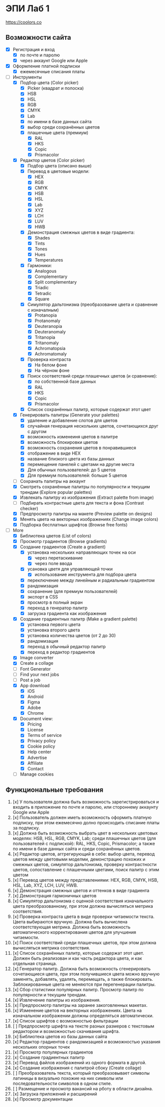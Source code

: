 # ЭПИ Лаб 1

https://coolors.co

## Возможности сайта

- [x] Регистрация и вход
  - [x] по почте и паролю
  - [x] через аккаунт Google или Apple
- [x] Оформление платной подписки
  - [x] ежемесячные списания платы
- [ ] Инструменты
  - [x] Подбор цвета (Color picker)
    - [x] Picker (квадрат и полоска)
    - [x] HSB
    - [x] HSL
    - [x] RGB
    - [x] CMYK
    - [x] Lab
    - [x] по имени в базе данных сайта
    - [x] выбор среди сохранённых цветов
    - [x] плашечные цвета (премиум)
      - [x] RAL
      - [x] HKS
      - [x] Copic
      - [x] Prismacolor
  - [x] Редактор цветов (Color picker)
    - [x] Подбор цвета (описано выше)
    - [x] Перевод в цветовые модели:
      - [x] HEX
      - [x] RGB
      - [x] CMYK
      - [x] HSB
      - [x] HSL
      - [x] Lab
      - [x] XYZ
      - [x] LCH
      - [x] LUV
      - [x] HWB
    - [x] Демонстрация смежных цветов в виде градиента:
      - [x] Shades
      - [x] Tints
      - [x] Tones
      - [x] Hues
      - [x] Temperatures
    - [x] Гармоники:
      - [x] Analogous
      - [x] Complementary
      - [x] Split complementary
      - [x] Triadic
      - [x] Tetradic
      - [x] Square
    - [x] Симулятор дальтонизма (преобразование цвета и сравнение с изначалным)
      - [x] Protanopia
      - [x] Protanomaly
      - [x] Deuteranopia
      - [x] Deuteranomaly
      - [x] Tritanopia
      - [x] Tritanomaly
      - [x] Achromatopsia
      - [x] Achromatomaly
    - [x] Проверка контраста
      - [x] На белом фоне
      - [x] На чёрном фоне
    - [x] Поиск соответствий среди плашечных цветов (и сравнение):
      - [x] по собственной базе данных
      - [x] RAL
      - [x] HKS
      - [x] Copic
      - [x] Prismacolor
    - [x] Список сохранённых палитр, которые содержат этот цвет
  - [x] Генерировать палитры (Generate your palettes)
    - [x] удаление и добавление слотов для цветов
    - [x] случайная генерация нескольких цветов, сочетающихся друг с другом
    - [x] возможность изменеиня цветов в палитре
    - [x] возможность блокировки цветов
    - [x] возможность сохранения цветов в понравившиеся
    - [x] отображение в виде HEX
    - [x] название близкого цвета из базы данных
    - [x] перемещение панелей с цветами на другие места
    - [x] Для обычных пользователей: до 5 цветов
    - [x] Для премиум пользователей: больше 5 цветов
  - [ ] Сохранать палитры на аккаунт
  - [x] Смотреть сохранённые палитры по популярности и текущим трендам (Explore popular palettes)
  - [x] Извлекать палитру из изображения (Extract palette from image)
  - [ ] Подбирать контрастные цвета для текста и фона (Contrast checker)
  - [x] Предпросмотр палитры на макете (Preview palette on designs)
  - [x] Менять цвета на векторных изображениях (Change image colors)
  - [x] Подборка бесплатных шрифтов (Browse free fonts)
- [ ] More
  - [x] Библиотека цветов (List of colors)
  - [x] Просмотр градиентов (Browse gradients)
  - [x] Создание градиентов (Create a gradient)
    - [x] установка нескольких направляющих точек на оси
      - [x] через перетаскивание
      - [x] через поле ввода
    - [x] усановка цветя для управляющей точки
      - [x] использование инструмента для подбора цвета
    - [x] переключение между линейным и радиальным градиентом
    - [x] рандомизация
    - [x] сохранение (для премиум пользователей)
    - [x] экспорт в CSS
    - [x] просмотр в полный экран
    - [x] переход в генератор палитр
    - [x] загрузка градиента как изображения
  - [x] Создание градиентных палитр (Make a gradient palette)
    - [x] установка первого цвета
    - [x] установка второго цвета
    - [x] установка количества цветов (от 2 до 30)
    - [x] рандомизация
    - [x] переход в обычный редактор палитр
    - [x] переход в редактор градиентов
  - [x] Image converter
  - [x] Create a collage
  - [ ] Font Generator
  - [ ] Find your next jobs
  - [ ] Post a job
  - [x] App download
    - [x] iOS
    - [x] Android
    - [x] Figma
    - [x] Adobe
    - [x] Chrome
  - [x] Document view:
    - [x] Pricing
    - [x] License
    - [x] Terms of service
    - [x] Privacy policy
    - [x] Cookie policy
    - [x] Help center
    - [x] Advertise
    - [x] Affiliate
    - [x] Contact
  - [ ] Manage cookies

## Функциональные требования

1. [x] У пользователя должна быть возможность зарегистрироваться и входить в приложение
   по почте и паролю, или стороннему аккаунту Google или Apple
1. [x] Пользователь должен иметь возможность оформить платную подписку,
   при этом ежемесячно долно происходить списание платы за подписку.
1. [x] Должна быть возможность выбрать цвет в нескольких цветовых моделях:
   HSB, HSL, RGB, CMYK, Lab;
   среди плашечных цветов (для пользователей с подпиской):
   RAL, HKS, Copic, Prismacolor;
   а также по имени в базе данных сайта и среди сохранённых цветов.
1. [x] Редактор цветов, аггрегирующий в себе:
   выбор цвета, перевод цветов между цветовыми моделми,
   демонстрацию похожих и смежных цветов,
   симулятор дальтонизма,
   проверку контрастности цветов,
   сопоставление с плашечными цветами,
   поиск палитр с этим цветом
1. [x] Перевод цветов между представлениями:
   HEX, RGB, CMYK, HSB, HSL, Lab, XYZ, LCH, LUV, HWB.
1. [x] Демонстрация смежных цветов и оттенков в виде градиента
1. [x] Демонстрация гармоничных цветов
1. [x] Симулятор дальтонизма с оценкой соответствия изначального цвета
   преобразованному, при этом должна
   вычисляться метрика соответствия.
1. [x] Проверка контраста цвета в виде проверки читаемости текста.
   Цвета выбираются вручную.
   Должна быть вычислена соответствующая метрика.
   Должна быть возможность автоматического
   корректирования цветов для улучшения читаемости.
1. [x] Поиск соответствий среди плашечных цветов, при этом должна
   вычисляться метрика соответствия.
1. [x] Список сохранённых палитр, которые содержат этот цвет.
   Должен быть реализован и как часть редактора цвета,
   и как отдельная страница.
1. [x] Генератор палитр. Должна быть возможность сгенерировать сочетающиеся цвета,
   при этом получившиеся цвета можно вручную заменять, добавлять, удалять, перемещать, а также
   блокировать. Заблокированные цвета не меняются при перегенерации палитры.
1. [x] Сбор статистики популярных палитр.
   Просмотр палитр по популярности и текущим трендам.
1. [x] Извлечение палитры из изображения.
1. [x] Предпросмотр палитры на заранее закоговленных макетах.
1. [x] Изменение цветов на векторных изображениях.
   Цвета на изначальном изображении должны определяться автоматически.
1. [x] Список шрифтов с возможностью фильтрации
1. [ ] Предпросмотр шрифта на тексте разных размеров с текстовым редактором
   и возможностью скачивания шрифта.
1. [x] Библиотека цветов из базы данных сайта
1. [x] Редактор градиентов с рандомизацией и
   возможностью указания нескольких опорных точек
1. [x] Просмотр популярных градиентов
1. [x] Создание градиентных палитр
1. [x] Перевод файлов изображений из одного формата в другой.
1. [x] Создание изображения с палитрой сбоку (Create collage)
1. [ ] Преобразователь текста, который преобразовывает символы латиницы
   в визуально похожие на них символы или последовательности символов
   в одном стиле.
1. [ ] Размещение и просмотр вакансий на рботу в области дизайна.
1. [x] Загрузка приложений и расширений
1. [x] Просмотр документации
